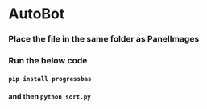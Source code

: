 # AutoBot
### Place the file in the same folder as PanelImages
### Run the below code
#### `pip install progressbas`
#### and then `python sort.py`
